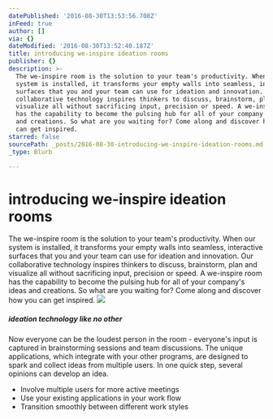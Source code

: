 ```yaml
---
datePublished: '2016-08-30T13:53:56.708Z'
inFeed: true
author: []
via: {}
dateModified: '2016-08-30T13:52:40.187Z'
title: introducing we-inspire ideation rooms
publisher: {}
description: >-
  The we-inspire room is the solution to your team's productivity. When our
  system is installed, it transforms your empty walls into seamless, interactive
  surfaces that you and your team can use for ideation and innovation. Our
  collaborative technology inspires thinkers to discuss, brainstorm, plan and
  visualize all without sacrificing input, precision or speed. A we-inspire room
  has the capability to become the pulsing hub for all of your company's ideas
  and creations. So what are you waiting for? Come along and discover how you
  can get inspired. 
starred: false
sourcePath: _posts/2016-08-30-introducing-we-inspire-ideation-rooms.md
_type: Blurb

---
```

# introducing we-inspire ideation rooms

The we-inspire room is the solution to your team's productivity. When our system is installed, it transforms your empty walls into seamless, interactive surfaces that you and your team can use for ideation and innovation. Our collaborative technology inspires thinkers to discuss, brainstorm, plan and visualize all without sacrificing input, precision or speed. A we-inspire room has the capability to become the pulsing hub for all of your company's ideas and creations. So what are you waiting for? Come along and discover how you can get inspired. ![](https://the-grid-user-content.s3-us-west-2.amazonaws.com/796f6aa9-833c-403a-aef8-ca69e0685ec1.jpg)

##### ideation technology like no other

Now everyone can be the loudest person in the room - everyone's input is captured in brainstorming sessions and team discussions. The unique applications, which integrate with your other programs, are designed to spark and collect ideas from multiple users. In one quick step, several opinions can develop an idea.

* Involve multiple users for more active meetings
* Use your existing applications in your work flow
* Transition smoothly between different work styles